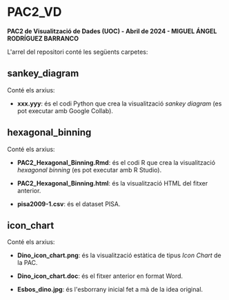 # PAC2_VD
**PAC2 de Visualització de Dades (UOC) - Abril de 2024 - MIGUEL ÁNGEL RODRÍGUEZ BARRANCO**

L'arrel del repositori conté les següents carpetes:

## sankey_diagram

Conté els arxius:

- **xxx.yyy**: és el codi Python que crea la visualització *sankey diagram* (es pot executar amb Google Collab).


## hexagonal_binning

Conté els arxius:

- **PAC2_Hexagonal_Binning.Rmd**: és el codi R que crea la visualització *hexagonal binning* (es pot executar amb R Studio).

- **PAC2_Hexagonal_Binning.html**: és la visualització HTML del fitxer anterior.

- **pisa2009-1.csv**: és el dataset PISA.

## icon_chart

Conté els arxius:

- **Dino_icon_chart.png**: és la visualització estàtica de tipus *Icon Chart* de la PAC.

- **Dino_icon_chart.doc**: és el fitxer anterior en format Word.

- **Esbos_dino.jpg**: és l'esborrany inicial fet a mà de la idea original.

